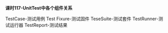 
**课时117-UnitTest中各个组件关系**

TestCase-测试用例
Test Fixure-测试固件
TeseSuite-测试套件
TestRunner-测试运行器
TestReport-测试结果

